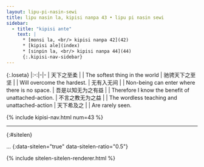 ```yaml
---
layout: lipu-pi-nasin-sewi
title: lipu nasin la, kipisi nanpa 43 • lipu pi nasin sewi
sidebar:
  - title: "kipisi ante"
    text: |
      * [monsi la, <br/> kipisi nanpa 42](42)
      * [kipisi ale](index)
      * [sinpin la, <br/> kipisi nanpa 44](44)
      {:.kipisi-nav-sidebar}
---
```


{:.loseta}
|:-:|-|-
| 天下之至柔             |  | The softest thing in the world
| 驰骋<wbr/>天下之至坚   |  | Will overcome the hardest.
| 无有入无间             |  | Non-being can enter where there is no space.
| 吾是以知无为之有益     |  | Therefore I know the benefit of unattached-action.
| 不言之教<wbr/>无为之益 |  | The wordless teaching and unattached-action
| 天下希及之             |  | Are rarely seen.

{% include kipisi-nav.html num=43 %}

-------
{:#sitelen}

...
{:data-sitelen="true" data-sitelen-ratio="0.5"}

{% include sitelen-sitelen-renderer.html %}
